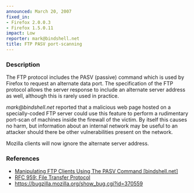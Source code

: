 ```yaml
---
announced: March 20, 2007
fixed_in:
- Firefox 2.0.0.3
- Firefox 1.5.0.11
impact: Low
reporter: mark@bindshell.net
title: FTP PASV port-scanning
---
```


<h3>Description</h3>

<p>The FTP protocol includes the PASV (passive) command which is
used by Firefox to request an alternate data port. The specification
of the FTP protocol allows the server response to include an alternate
server address as well, although this is rarely used in practice.</p>

<p><em>mark@bindshell.net</em> reported that a malicious web page hosted on
a specially-coded FTP server could use this feature to perform a
rudimentary port-scan of machines inside the firewall of the victim.
By itself this causes no harm, but information about an internal
network may be useful to an attacker should there be other vulnerabilities
present on the network.</p>

<p>Mozilla clients will now ignore the alternate server address.

</p><h3>References</h3>

<ul>
<li><a class="ex-ref" href="http://bindshell.net/papers/ftppasv">
Manipulating FTP Clients Using The PASV Command [bindshell.net]</a></li>
<li><a class="ex-ref" href="http://www.ietf.org/rfc/rfc0959.txt">
RFC 959: File Transfer Protocol</a></li>
<li><a href="https://bugzilla.mozilla.org/show_bug.cgi?id=370559">
https://bugzilla.mozilla.org/show_bug.cgi?id=370559</a></li>
</ul>



